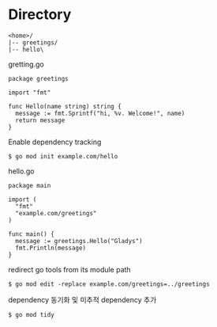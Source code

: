 # Directory
```
<home>/
|-- greetings/
|-- hello\
```
gretting.go
```
package greetings

import "fmt"

func Hello(name string) string {
  message := fmt.Sprintf("hi, %v. Welcome!", name)
  return message
}
```
Enable dependency tracking
```
$ go mod init example.com/hello
```
hello.go
```
package main

import (
  "fmt"
  "example.com/greetings"
)

func main() {
  message := greetings.Hello("Gladys")
  fmt.Println(message)
}
```
redirect go tools from its module path
```
$ go mod edit -replace example.com/greetings=../greetings
```
dependency 동기화 및 미추적 dependency 추가
```
$ go mod tidy
```
